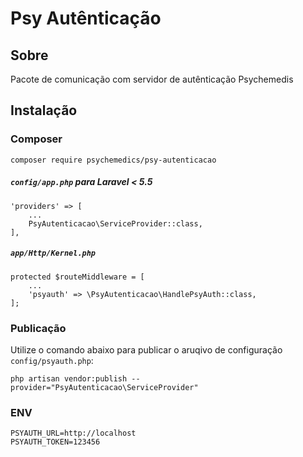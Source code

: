 # Psy Autênticação


## Sobre

Pacote de comunicação com servidor de autênticação Psychemedis

## Instalação

### Composer
````
composer require psychemedics/psy-autenticacao
````

##### `config/app.php` para Laravel < 5.5
````
'providers' => [
    ...
    PsyAutenticacao\ServiceProvider::class,
],
````

##### `app/Http/Kernel.php`
````
protected $routeMiddleware = [
    ...
    'psyauth' => \PsyAutenticacao\HandlePsyAuth::class,
];
````

### Publicação

Utilize o comando abaixo para publicar o aruqivo de configuração `config/psyauth.php`:
````
php artisan vendor:publish --provider="PsyAutenticacao\ServiceProvider"
````

### ENV
````
PSYAUTH_URL=http://localhost
PSYAUTH_TOKEN=123456
````
